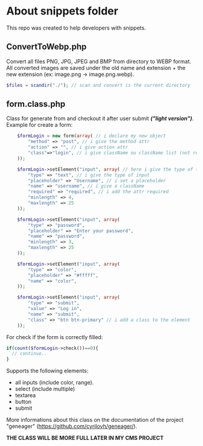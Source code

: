 # About snippets folder

This repo was created to help developers with snippets.

## ConvertToWebp.php

Convert all files PNG, JPG, JPEG and BMP from directory to WEBP format.
All converted images are saved under the old name and extension + the new extension (ex: image.png -> image.png.webp).

```php
$files = scandir("./"); // scan and convert is the current directory
```

## form.class.php

Class for generate from and checkout it after user submit ***("light version")***.
Example for create a form:

```php
    $formLogin = new form(array( // i declare my new object
        "method" => "post", // i give the method attr
        "action" => "", // i give action attr
        "class"=>"login", // i give className ou className list (not required)
    ));

    $formLogin->setElement("input", array( // here i give the type of tag
        "type" => "text", // i give the type of input
        "placeholder" => "Username", // i set a placeholder
        "name" => "username", // i give a className
        "required" => "required", // i add the attr required
        "minlength" => 4,
        "maxlength" => 25
    ));

    $formLogin->setElement("input", array(
        "type" => "password",
        "placeholder" => "Enter your password",
        "name" => "password",
        "minlength" => 3,
        "maxlength" => 25
    ));

    $formLogin->setElement("input", array(
        "type" => "color",
        "placeholder" => "#fffff",
        "name" => "color",
    ));

    $formLogin->setElement("input", array(
        "type" => "submit",
        "value" => "Log in",
        "name" => "submit",
        "class" => "btn btn-primary" // i add a class to the element
    ));
```

For check if the form is correctly filled:
```php
if(count($formLogin->check())==0){
  // continue..
}
```

Supports the following elements:
- all inputs (include color, range).
- select (include multiple)
- textarea
- button
- submit

More informations about this class on the documentation of the project "geneager" (https://github.com/cyrilovh/geneager/).

**THE CLASS WILL BE MORE FULL LATER IN MY CMS PROJECT**
